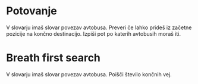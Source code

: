 
# Potovanje
V slovarju imaš slovar povezav avtobusa.
Preveri če lahko prideš iz začetne pozicije na končno destinacijo.
Izpiši pot po katerih avtobusih moraš iti.

# Breath first search
V slovarju imaš slovar povezav avtobusa.
Poišči število končnih vej.
